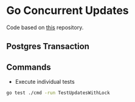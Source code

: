 # Go Concurrent Updates

Code based on [this](https://github.com/rafaelpontezup/preventing-lost-update-racecondition) repository.

## Postgres Transaction


## Commands

- Execute individual tests

```bash
go test ./cmd -run TestUpdatesWithLock
```